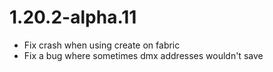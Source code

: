 # 1.20.2-alpha.11

* Fix crash when using create on fabric
* Fix a bug where sometimes dmx addresses wouldn't save
